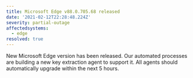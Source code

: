 ```yaml
---
title: Microsoft Edge v88.0.705.68 released
date: '2021-02-12T22:28:48.224Z'
severity: partial-outage
affectedsystems:
  - edge
resolved: true
---
```

New Microsoft Edge version has been released. Our automated processes are building a new key extraction agent to support it. All agents should automatically upgrade within the next 5 hours.

<!--- language code: en -->
